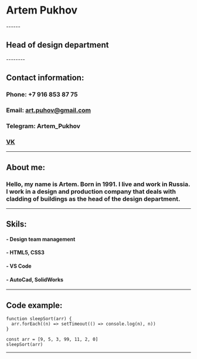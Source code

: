 <h1>Artem Pukhov</h1>
------

<h2>Head of design department</h2>
--------

<h2>Contact information:</h2>

### __Phone:__ +7 916 853 87 75
### __Email:__ art.puhov@gmail.com
### __Telegram:__ Artem_Pukhov
### __[VK](https://vk.com/id5432204)__
------
## About me:
### Hello, my name is Artem. Born in 1991. I live and work in Russia. I work in a design and production company that deals with cladding of buildings as the head of the design department.
-----
## Skils:
#### - Design team management
#### - HTML5, CSS3
#### - VS Code
#### - AutoCad, SolidWorks
---
## Code example:

``` 
function sleepSort(arr) {
  arr.forEach((n) => setTimeout(() => console.log(n), n))
}

const arr = [9, 5, 3, 99, 11, 2, 0]
sleepSort(arr) 
```

----

